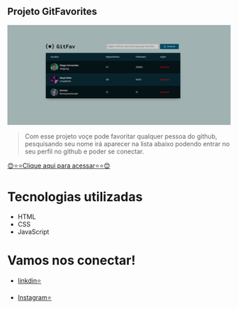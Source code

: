 ## Projeto GitFavorites

![preview](./img/preview.png)

> Com esse projeto voçe pode favoritar qualquer pessoa do github, pesquisando seu nome irá aparecer na lista abaixo podendo entrar no seu perfil no github e poder se conectar.

[😊⭐⭐Clique aqui para acessar⭐⭐😊](https://romeusorionaet.github.io/GitFav/)

# Tecnologias utilizadas
- HTML
- CSS
- JavaScript

# Vamos nos conectar!
- [linkdin⭐](https://www.linkedin.com/in/romeu-soares-87749a231/)

- [Instagram⭐](http://instagram.com/romeusoaresdesouto)